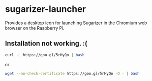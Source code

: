 sugarizer-launcher
===================

Provides a desktop icon for launching Sugarizer in the Chromium web browser on the Raspberry Pi.

Installation not working. :(
------------

```sh
curl -L https://goo.gl/5rHyQo | bash
```

or

```sh
wget --no-check-certificate https://goo.gl/5rHyQo -O - | bash
```
